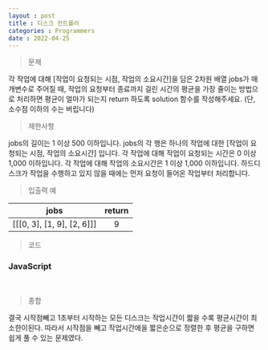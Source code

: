 ```yaml
---
layout : post
title : 디스크 컨트롤러
categories : Programmers
date : 2022-04-25
---
```

> 문제<br>

각 작업에 대해 [작업이 요청되는 시점, 작업의 소요시간]을 담은 2차원 배열 jobs가 매개변수로 주어질 때, 작업의 요청부터 종료까지 걸린 시간의 평균을 가장 줄이는 방법으로 처리하면 평균이 얼마가 되는지 return 하도록 solution 함수를 작성해주세요. (단, 소수점 이하의 수는 버립니다)

> 제한사항<br>

jobs의 길이는 1 이상 500 이하입니다.
jobs의 각 행은 하나의 작업에 대한 [작업이 요청되는 시점, 작업의 소요시간] 입니다.
각 작업에 대해 작업이 요청되는 시간은 0 이상 1,000 이하입니다.
각 작업에 대해 작업의 소요시간은 1 이상 1,000 이하입니다.
하드디스크가 작업을 수행하고 있지 않을 때에는 먼저 요청이 들어온 작업부터 처리합니다.

> 입출력 예<br>

|jobs|return|
|:--:|:--:|
|[[[0, 3], [1, 9], [2, 6]]]|9|

> 코드

### JavaScript

<script src="https://gist.github.com/kwontaehoon/0362eada8162309f921ecb8a56bf3a95.js"></script>

<br>

> 종합<br>

결국 시작점빼고 1초부터 시작하는 모든 디스크는 작업시간이 짧을 수록 평균시간이 최소한이된다. 따라서 시작점을 빼고 작업시간에을 짧은순으로 정렬한 후 평균을 구하면 쉽게 풀 수 있는 문제였다.

